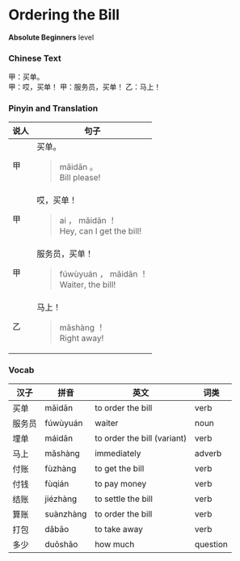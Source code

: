 # Ordering the Bill
**Absolute Beginners** level
### Chinese Text
甲：买单。<br />甲：哎，买单！
甲：服务员，买单！
乙：马上！

### Pinyin and Translation
|说人|句子|
|----|----|
|甲|买单。<blockquote>mǎidān 。<br />Bill please!</blockquote>|
|甲|哎，买单！<blockquote>ai ， mǎidān ！<br />Hey, can I get the bill!</blockquote>|
|甲|服务员，买单！<blockquote>fúwùyuán ， mǎidān ！<br />Waiter, the bill!</blockquote>|
|乙|马上！<blockquote>mǎshàng ！<br />Right away!</blockquote>|
### Vocab
|汉子|拼音|英文|词类|
|----|----|----|----|
|买单|mǎidān|to order the bill|verb|
|服务员|fúwùyuán|waiter|noun|
|埋单|máidān|to order the bill (variant)|verb|
|马上|mǎshàng|immediately|adverb|
|付账|fùzhàng|to get the bill|verb|
|付钱|fùqián|to pay money|verb|
|结账|jiézhàng|to settle the bill|verb|
|算账|suànzhàng|to order the bill|verb|
|打包|dǎbāo|to take away|verb|
|多少|duōshǎo|how much|question|